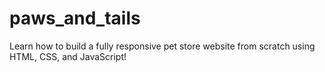 # paws_and_tails
Learn how to build a fully responsive pet store website from scratch using HTML, CSS, and JavaScript!